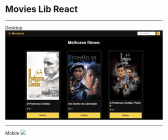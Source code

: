 ﻿# Movies Lib React

<hr/>
Desktop
<img src="https://github.com/rafaelRizzo/moviesLibReact/blob/main/projeto.png"/>

<hr/>
Mobile
<img src="https://github.com/rafaelRizzo/moviesLibReact/blob/main/projeto-mobile.png"/>


